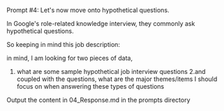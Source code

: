 Prompt #4:
Let's now move onto hypothetical questions. 

In Google's role-related knowledge interview, they commonly ask hypothetical questions. 

So keeping in mind this job description:

in mind, I am looking for two pieces of data,

1. what are some sample hypothetical job interview questions
2.and coupled with the questions, what are the major themes/items I should focus on when answering these types of questions


Output the content in 04_Response.md in the prompts directory